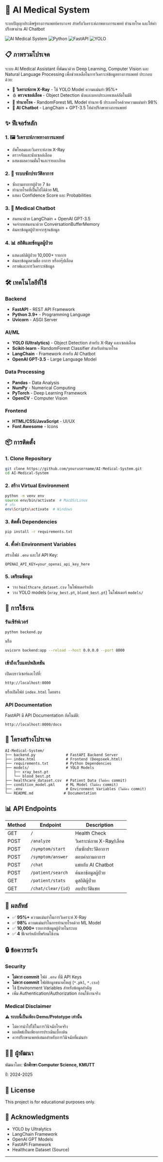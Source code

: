 # 🏥 AI Medical System

ระบบปัญญาประดิษฐ์ทางการแพทย์ครบวงจร สำหรับวิเคราะห์ภาพทางการแพทย์ ทำนายโรค และให้คำปรึกษาผ่าน AI Chatbot

![AI Medical System](https://img.shields.io/badge/AI-Medical%20System-blue)
![Python](https://img.shields.io/badge/Python-3.9+-green)
![FastAPI](https://img.shields.io/badge/FastAPI-Latest-teal)
![YOLO](https://img.shields.io/badge/YOLO-v8-orange)

## 📋 ภาพรวมโปรเจค

ระบบ AI Medical Assistant ที่พัฒนาด้วย Deep Learning, Computer Vision และ Natural Language Processing เพื่อช่วยเหลือในการวิเคราะห์ข้อมูลทางการแพทย์ ประกอบด้วย:

- 🩻 **วิเคราะห์ภาพ X-Ray** - ใช้ YOLO Model ความแม่นยำ 95%+
- 🩸 **ตรวจเซลล์เลือด** - Object Detection นับและแยกประเภทเซลล์อัตโนมัติ
- 🧠 **ทำนายโรค** - RandomForest ML Model ทำนาย 6 ประเภทโรคด้วยความแม่นยำ 98%
- 🤖 **AI Chatbot** - LangChain + GPT-3.5 ให้คำปรึกษาทางการแพทย์

## ✨ ฟีเจอร์หลัก

### 1. 🖼️ วิเคราะห์ภาพทางการแพทย์

- อัพโหลดและวิเคราะห์ภาพ X-Ray
- ตรวจจับและนับเซลล์เลือด
- แสดงผลความมั่นใจและรายละเอียด

### 2. 📝 ระบบซักประวัติอาการ

- ซักถามอาการผู้ป่วย 7 ข้อ
- ทำนายโรคที่เป็นไปได้ด้วย ML
- แสดง Confidence Score และ Probabilities

### 3. 💬 Medical Chatbot

- สนทนาด้วย LangChain + OpenAI GPT-3.5
- จดจำบทสนทนาด้วย ConversationBufferMemory
- ค้นหาข้อมูลผู้ป่วยจากฐานข้อมูล

### 4. 📊 สถิติและข้อมูลผู้ป่วย

- แสดงสถิติผู้ป่วย 10,000+ รายการ
- ค้นหาข้อมูลตามชื่อ อาการ หรือกรุ๊ปเลือด
- กราฟและการวิเคราะห์ข้อมูล

## 🛠️ เทคโนโลยีที่ใช้

### Backend

- **FastAPI** - REST API Framework
- **Python 3.9+** - Programming Language
- **Uvicorn** - ASGI Server

### AI/ML

- **YOLO (Ultralytics)** - Object Detection สำหรับ X-Ray และเซลล์เลือด
- **Scikit-learn** - RandomForest Classifier สำหรับทำนายโรค
- **LangChain** - Framework สำหรับ AI Chatbot
- **OpenAI GPT-3.5** - Large Language Model

### Data Processing

- **Pandas** - Data Analysis
- **NumPy** - Numerical Computing
- **PyTorch** - Deep Learning Framework
- **OpenCV** - Computer Vision

### Frontend

- **HTML/CSS/JavaScript** - UI/UX
- **Font Awesome** - Icons

## 📦 การติดตั้ง

### 1. Clone Repository

```bash
git clone https://github.com/yourusername/AI-Medical-System.git
cd AI-Medical-System
```

### 2. สร้าง Virtual Environment

```bash
python -m venv env
source env/bin/activate  # MacOS/Linux
# หรือ
env\Scripts\activate  # Windows
```

### 3. ติดตั้ง Dependencies

```bash
pip install -r requirements.txt
```

### 4. ตั้งค่า Environment Variables

สร้างไฟล์ `.env` และใส่ API Key:

```env
OPENAI_API_KEY=your_openai_api_key_here
```

### 5. เตรียมข้อมูล

- วาง `healthcare_dataset.csv` ในโฟลเดอร์หลัก
- วาง YOLO models (`xray_best.pt`, `blood_best.pt`) ในโฟลเดอร์ `models/`

## 🚀 การใช้งาน

### รันเซิร์ฟเวอร์

```bash
python backend.py
```

หรือ

```bash
uvicorn backend:app --reload --host 0.0.0.0 --port 8000
```

### เข้าถึงเว็บแอปพลิเคชัน

เปิดเบราว์เซอร์และไปที่:

```
http://localhost:8000
```

หรือเปิดไฟล์ `index.html` โดยตรง

### API Documentation

FastAPI มี API Documentation อัตโนมัติ:

```
http://localhost:8000/docs
```

## 📁 โครงสร้างโปรเจค

```
AI-Medical-System/
├── backend.py              # FastAPI Backend Server
├── index.html              # Frontend (Deepseek.html)
├── requirements.txt        # Python Dependencies
├── models/                 # YOLO Models
│   ├── xray_best.pt
│   └── blood_best.pt
├── healthcare_dataset.csv  # Patient Data (ไม่ต้อง commit)
├── condition_model.pkl     # ML Model (ไม่ต้อง commit)
├── .env                    # Environment Variables (ไม่ต้อง commit)
└── README.md              # Documentation
```

## 📊 API Endpoints

| Method | Endpoint           | Description              |
| ------ | ------------------ | ------------------------ |
| GET    | `/`                | Health Check             |
| POST   | `/analyze`         | วิเคราะห์ภาพ X-Ray/เลือด |
| POST   | `/symptom/start`   | เริ่มซักประวัติอาการ     |
| POST   | `/symptom/answer`  | ตอบคำถามอาการ            |
| POST   | `/chat`            | แชทกับ AI Chatbot        |
| POST   | `/patient/search`  | ค้นหาข้อมูลผู้ป่วย       |
| GET    | `/patient/stats`   | ดูสถิติผู้ป่วย           |
| GET    | `/chat/clear/{id}` | ลบประวัติแชท             |

## 🎯 ผลลัพธ์

- ✅ **95%+** ความแม่นยำในการวิเคราะห์ X-Ray
- ✅ **98%** ความแม่นยำในการทำนายโรคด้วย ML Model
- ✅ **10,000+** รายการข้อมูลผู้ป่วยในระบบ
- ✅ **4** ฟีเจอร์หลักที่พร้อมใช้งาน

## 🔒 ข้อควรระวัง

### Security

- **ไม่ควร commit** ไฟล์ `.env` ที่มี API Keys
- **ไม่ควร commit** ไฟล์ข้อมูลขนาดใหญ่ (`*.pkl`, `*.csv`)
- ใช้ Environment Variables สำหรับข้อมูลสำคัญ
- เพิ่ม Authentication/Authorization ก่อนใช้งานจริง

### Medical Disclaimer

⚠️ **ระบบนี้เป็นเพียง Demo/Prototype เท่านั้น**

- ไม่ควรนำไปใช้ในการวินิจฉัยโรคจริง
- ผลลัพธ์เป็นเพียงการประเมินเบื้องต้น
- ควรปรึกษาแพทย์เสมอสำหรับการวินิจฉัยที่แม่นยำ

## 👨‍💻 ผู้พัฒนา

พัฒนาโดย: **นักศึกษา Computer Science, KMUTT**

ปี: 2024-2025

## 📝 License

This project is for educational purposes only.

## 🙏 Acknowledgments

- YOLO by Ultralytics
- LangChain Framework
- OpenAI GPT Models
- FastAPI Framework
- Healthcare Dataset (Source)

---
